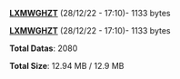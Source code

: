 [**LXMWGHZT**](/data/LXMWGHZT.txt) (28/12/22 - 17:10)- 1133 bytes

[**LXMWGHZT**](/data/LXMWGHZT.txt) (28/12/22 - 17:10)- 1133 bytes

**Total Datas**: 2080

**Total Size**: 12.94 MB / 12.9 MB